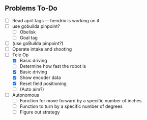 
## Problems To-Do

- [ ] Read april tags -- hendrix is working on it
- [ ] use gobuilda pinpoint?
    - [ ] Obelisk
    - [ ] Goal tag
- [ ] (use goBuilda pinpoint?)
- [ ] Operate intake and shooting
- [ ] Tele Op
  - [x] Basic driving
  - [ ] Determine how fast the robot is
  - [x] Basic driving
  - [x] Show encoder data
  - [x] Reset field positioning
  - [ ] (Auto aim?)
- [ ] Autonomous
    - [ ] Function for move forward by a specific number of inches
    - [ ] Function to turn by a specific number of degrees
    - [ ] Figure out strategy